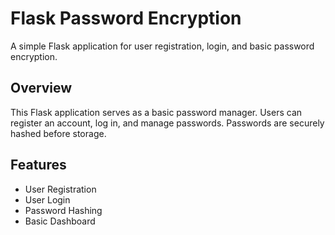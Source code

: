 # Flask Password Encryption

A simple Flask application for user registration, login, and basic password encryption.

## Overview

This Flask application serves as a basic password manager. Users can register an account, log in, and manage passwords. Passwords are securely hashed before storage.

## Features

- User Registration
- User Login
- Password Hashing
- Basic Dashboard


